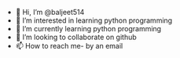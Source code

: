 - 👋 Hi, I’m @baljeet514
- 👀 I’m interested in learning python programming 
- 🌱 I’m currently learning python programming
- 💞️ I’m looking to collaborate on github 
- 📫 How to reach me- by an email

<!---
baljeet514/baljeet514 is a ✨ special ✨ repository because its `README.md` (this file) appears on your GitHub profile.
You can click the Preview link to take a look at your changes.
--->
